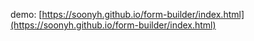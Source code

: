demo: [https://soonyh.github.io/form-builder/index.html](https://soonyh.github.io/form-builder/index.html)